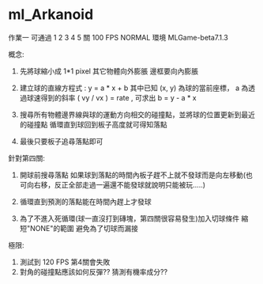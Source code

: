 # ml_Arkanoid
作業一
可通過 1 2 3 4 5 關 100 FPS NORMAL  環境 MLGame-beta7.1.3

概念:
1. 先將球縮小成 1*1 pixel 其它物體向外膨脹   邊框要向內膨脹

2. 建立球的直線方程式 : y = a * x + b 
   其中已知 (x, y) 為球的當前座標， a 為透過球速得到的斜率 ( vy / vx )  = rate  , 可求出 b = y - a * x

3. 搜尋所有物體邊界線與球的運動方向相交的碰撞點，並將球的位置更新到最近的碰撞點
   循環直到球回到板子高度就可得知落點

4. 最後只要板子追尋落點即可

針對第四關:
1. 開球前搜尋落點  如果球到落點的時間內板子趕不上就不發球而是向左移動(也可向右移，反正全部走過一遍還不能發球就說明只能被玩.....)
2. 循環直到預測的落點能在時間內趕上才發球

3. 為了不進入死循環(球一直沒打到磚塊，第四關很容易發生)加入切球條件
   縮短"NONE"的範圍 避免為了切球而漏接

極限:
1. 測試到 120 FPS 第4關會失敗
2. 對角的碰撞點應該如何反彈??  猜測有機率成分??


